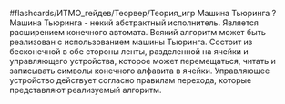 #flashcards/ИТМО_гейдев/Теорвер/Теория_игр
Машина Тьюринга
?
Машина Тьюринга - некий абстрактный исполнитель. Является расширением конечного автомата.
Всякий алгоритм может быть реализован с использованием машины Тьюринга.
Состоит из бесконечной в обе стороны ленты, разделенной на ячейки и управляющего устройства, которое может перемещаться, читать и записывать символы конечного алфавита в ячейки.
Управляющее устройство действует согласно правилам перехода, которые представляют реализуемый алгоритм.
